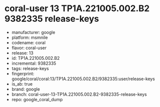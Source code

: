 # coral-user 13 TP1A.221005.002.B2 9382335 release-keys
- manufacturer: google
- platform: msmnile
- codename: coral
- flavor: coral-user
- release: 13
- id: TP1A.221005.002.B2
- incremental: 9382335
- tags: release-keys
- fingerprint: google/coral/coral:13/TP1A.221005.002.B2/9382335:user/release-keys
- is_ab: true
- brand: google
- branch: coral-user-13-TP1A.221005.002.B2-9382335-release-keys
- repo: google_coral_dump
